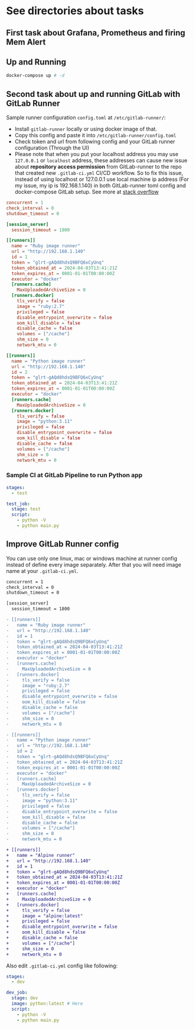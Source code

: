 # See directories about tasks

## First task about Grafana, Prometheus and firing Mem Alert

## Up and Running

```sh
docker-compose up # -d
```

## Second task about up and running GitLab with GitLab Runner

Sample runner configuration `config.toml` at `/etc/gitlab-runner/`:

+ Install `gitlab-runner` locally or using docker image of that.
+ Copy this config and paste it into `/etc/gitlab-runner/config.toml`
+ Check token and url from following config and your GitLab runner configuration
  (Through the UI)
+ Please note that when you put your localhost address you may use `127.0.0.1`
  or `localhost` address, these addresses can cause new issue about **repository
  access permission** from GitLab-runner to the repo that created new
  `.gitlab-ci.yml` CI/CD workflow. So to fix this issue, instead of using
  localhost or 127.0.0.1 use local machine ip address (For my issue, my ip is
  192.168.1.140) in both GitLab-runner toml config and docker-compose GitLab
  setup. See more at [stack overflow](https://stackoverflow.com/questions/34003101/gitlab-runner-unable-to-clone-repository-via-http)

```toml
concurrent = 1
check_interval = 0
shutdown_timeout = 0

[session_server]
  session_timeout = 1800

[[runners]]
  name = "Ruby image runner"
  url = "http://192.168.1.140"
  id = 1
  token = "glrt-gAQd8hdsQ9BFQ6xCyUnq"
  token_obtained_at = 2024-04-03T13:41:21Z
  token_expires_at = 0001-01-01T00:00:00Z
  executor = "docker"
  [runners.cache]
    MaxUploadedArchiveSize = 0
  [runners.docker]
    tls_verify = false
    image = "ruby:2.7"
    privileged = false
    disable_entrypoint_overwrite = false
    oom_kill_disable = false
    disable_cache = false
    volumes = ["/cache"]
    shm_size = 0
    network_mtu = 0

[[runners]]
  name = "Python image runner"
  url = "http://192.168.1.140"
  id = 2
  token = "glrt-gAQd8hdsQ9BFQ6xCyUnq"
  token_obtained_at = 2024-04-03T13:41:21Z
  token_expires_at = 0001-01-01T00:00:00Z
  executor = "docker"
  [runners.cache]
    MaxUploadedArchiveSize = 0
  [runners.docker]
    tls_verify = false
    image = "python:3.11"
    privileged = false
    disable_entrypoint_overwrite = false
    oom_kill_disable = false
    disable_cache = false
    volumes = ["/cache"]
    shm_size = 0
    network_mtu = 0
```

### Sample CI at GitLab Pipeline to run Python app

```yml
stages:
  - test

test_job:
  stage: test
  script:
    - python -V
    - python main.py
```

## Improve GitLab Runner config

You can use only one linux, mac or windows machine at runner config instead of
define every image separately. After that you will need image name at your
`.gitlab-ci.yml`.

```diff
concurrent = 1
check_interval = 0
shutdown_timeout = 0

[session_server]
  session_timeout = 1800

- [[runners]]
-   name = "Ruby image runner"
-   url = "http://192.168.1.140"
-   id = 1
-   token = "glrt-gAQd8hdsQ9BFQ6xCyUnq"
-   token_obtained_at = 2024-04-03T13:41:21Z
-   token_expires_at = 0001-01-01T00:00:00Z
-   executor = "docker"
-   [runners.cache]
-     MaxUploadedArchiveSize = 0
-   [runners.docker]
-     tls_verify = false
-     image = "ruby:2.7"
-     privileged = false
-     disable_entrypoint_overwrite = false
-     oom_kill_disable = false
-     disable_cache = false
-     volumes = ["/cache"]
-     shm_size = 0
-     network_mtu = 0

- [[runners]]
-   name = "Python image runner"
-   url = "http://192.168.1.140"
-   id = 2
-   token = "glrt-gAQd8hdsQ9BFQ6xCyUnq"
-   token_obtained_at = 2024-04-03T13:41:21Z
-   token_expires_at = 0001-01-01T00:00:00Z
-   executor = "docker"
-   [runners.cache]
-     MaxUploadedArchiveSize = 0
-   [runners.docker]
-     tls_verify = false
-     image = "python:3.11"
-     privileged = false
-     disable_entrypoint_overwrite = false
-     oom_kill_disable = false
-     disable_cache = false
-     volumes = ["/cache"]
-     shm_size = 0
-     network_mtu = 0

+ [[runners]]
+   name = "Alpine runner"
+   url = "http://192.168.1.140"
+   id = 1
+   token = "glrt-gAQd8hdsQ9BFQ6xCyUnq"
+   token_obtained_at = 2024-04-03T13:41:21Z
+   token_expires_at = 0001-01-01T00:00:00Z
+   executor = "docker"
+   [runners.cache]
+     MaxUploadedArchiveSize = 0
+   [runners.docker]
+     tls_verify = false
+     image = "alpine:latest"
+     privileged = false
+     disable_entrypoint_overwrite = false
+     oom_kill_disable = false
+     disable_cache = false
+     volumes = ["/cache"]
+     shm_size = 0
+     network_mtu = 0
```

Also edit `.gitlab-ci.yml` config like following:

```yml
stages:
  - dev 

dev_job:
  stage: dev 
  image: python:latest # Here
  script:
    - python -V
    - python main.py
```